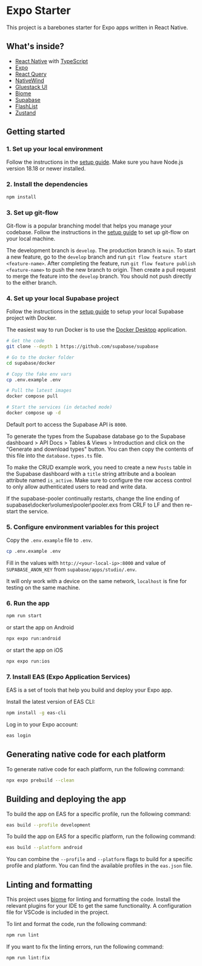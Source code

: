# Expo Starter

This project is a barebones starter for Expo apps written in React Native.

## What's inside?

- [React Native](https://reactnative.dev/) with [TypeScript](https://www.typescriptlang.org/)
- [Expo](https://docs.expo.dev/)
- [React Query](https://react-query.tanstack.com/)
- [NativeWind](https://nativewind.dev/)
- [Gluestack UI](https://gluestack.dev/)
- [Biome](https://biomejs.dev/)
- [Supabase](https://supabase.com/)
- [FlashList](https://shopify.github.io/flash-list/docs/)
- [Zustand](https://github.com/pmndrs/zustand)

## Getting started

### 1. Set up your local environment

Follow the instructions in the [setup guide](https://reactnative.dev/docs/set-up-your-environment).
Make sure you have Node.js version 18.18 or newer installed.

### 2. Install the dependencies

```bash
npm install
```

### 3. Set up git-flow

Git-flow is a popular branching model that helps you manage your codebase. Follow the instructions in the [setup guide](https://danielkummer.github.io/git-flow-cheatsheet/index.html) to set up git-flow on your local machine.

The development branch is `develop`. The production branch is `main`. To start a new feature, go to the `develop` branch and run `git flow feature start <feature-name>`. After completing the feature, run `git flow feature publish <feature-name>` to push the new branch to origin. Then create a pull request to merge the feature into the `develop` branch. You should not push directly to the either branch.

### 4. Set up your local Supabase project

Follow the instructions in the [setup guide](https://supabase.com/docs/guides/self-hosting/docker) to setup your local Supabase project with Docker.

The easiest way to run Docker is to use the [Docker Desktop](https://www.docker.com/products/docker-desktop/) application.

```bash
# Get the code
git clone --depth 1 https://github.com/supabase/supabase

# Go to the docker folder
cd supabase/docker

# Copy the fake env vars
cp .env.example .env

# Pull the latest images
docker compose pull

# Start the services (in detached mode)
docker compose up -d
```

Default port to access the Supabase API is `8000`.

To generate the types from the Supabase database go to the Supabase dashboard > API Docs > Tables & Views > Introduction  and click on the "Generate and download types" button. You can then copy the contents of this file into the `database.types.ts` file.

To make the CRUD example work, you need to create a new `Posts` table in the Supabase dashboard with a `title` string attribute and a boolean attribute named `is_active`. Make sure to configure the row access control to only allow authenticated users to read and write data.

If the supabase-pooler continually restarts, change the line ending of supabase\docker\volumes\pooler\pooler.exs from CRLF to LF and then re-start the service.

### 5. Configure environment variables for this project

Copy the `.env.example` file to `.env`.

```bash
cp .env.example .env
```
Fill in the values with `http://<your-local-ip>:8000` and value of `SUPABASE_ANON_KEY` from `supabase/apps/studio/.env`.

It will only work with a device on the same network, `localhost` is fine for testing on the same machine.

### 6. Run the app

```bash
npm run start
```

or start the app on Android

```bash
npx expo run:android
```

or start the app on iOS

```bash
npx expo run:ios
```

### 7. Install EAS (Expo Application Services)

EAS is a set of tools that help you build and deploy your Expo app.

Install the latest version of EAS CLI:

```bash
npm install -g eas-cli
```

Log in to your Expo account:

```bash
eas login
```

## Generating native code for each platform

To generate native code for each platform, run the following command:

```bash
npx expo prebuild --clean
```

## Building and deploying the app

To build the app on EAS for a specific profile, run the following command:

```bash
eas build --profile development
```

To build the app on EAS for a specific platform, run the following command:

```bash
eas build --platform android
```

You can combine the `--profile` and `--platform` flags to build for a specific profile and platform.
You can find the available profiles in the `eas.json` file.

## Linting and formatting

This project uses [biome](https://biomejs.dev/) for linting and formatting the code.
Install the relevant plugins for your IDE to get the same functionality.
A configuration file for VSCode is included in the project.

To lint and format the code, run the following command:

```bash
npm run lint
```

If you want to fix the linting errors, run the following command:

```bash
npm run lint:fix
```


